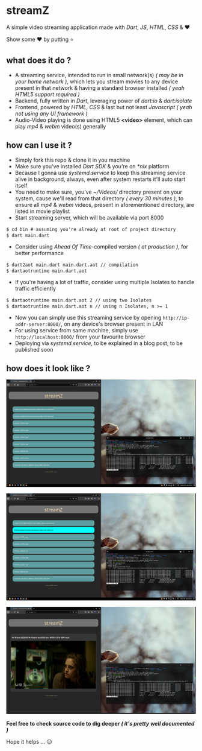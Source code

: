 # streamZ
A simple video streaming application made with _Dart_, _JS_, _HTML_, _CSS_ & :heart: 

Show some :heart: by putting :star:

## what does it do ?
- A streaming service, intended to run in small network(s) _( may be in your home network )_, which lets you stream movies to any device present in that network & having a standard browser installed _( yeah HTML5 support required )_
- Backend, fully written in _Dart_, leveraging power of _dart:io_ & _dart:isolate_
- Frontend, powered by _HTML_, _CSS_ & last but not least _Javascript_ _( yeah not using any UI framework )_
- Audio-Video playing is done using HTML5 **\<video>** element, which can play _mp4_ & _webm_ video(s) generally
## how can I use it ?
- Simply fork this repo & clone it in you machine
- Make sure you've installed _Dart SDK_ & you're on _*nix_ platform
- Because I gonna use _systemd.service_ to keep this streaming service alive in background, always, even after system restarts it'll auto start itself
- You need to make sure, you've _~/Videos/_ directory present on your system, cause we'll read from that directory _( every 30 minutes )_, to ensure all _mp4_ & _webm_
videos, present in aforementioned directory, are listed in movie playlist
- Start streaming server, which will be available via port 8000
```shell script
$ cd bin # assuming you're already at root of project directory
$ dart main.dart
```
- Consider using _Ahead Of Time_-compiled version _( at production )_, for better performance
```shell script
$ dart2aot main.dart main.dart.aot // compilation
$ dartaotruntime main.dart.aot
```
- If you're having a lot of traffic, consider using multiple Isolates to handle traffic efficiently
```shell script
$ dartaotruntime main.dart.aot 2 // using two Isolates
$ dartaotruntime main.dart.aot n // using n Isolates, n >= 1
```
- Now you can simply use this streaming service by opening `http://ip-addr-server:8000/`, on any device's browser present in LAN
- For using service from same machine, simply use `http://localhost:8000/` from your favourite browser
- Deploying via _systemd.service_, to be explained in a blog post, to be published soon
## how does it look like ?
![screenCapture_1](screencaptures/screenCapture_1.png)

![screenCapture_2](screencaptures/screenCapture_2.png)

![screenCapture_3](screencaptures/screenCapture_3.png)

**Feel free to check source code to dig deeper _( it's pretty well documented )_**

Hope it helps ... :wink:

